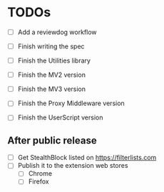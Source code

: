 # TODOs

- [ ] Add a reviewdog workflow
- [ ] Finish writing the spec
- [ ] Finish the Utilities library
- [ ] Finish the MV2 version
- [ ] Finish the MV3 version
- [ ] Finish the Proxy Middleware version
- [ ] Finish the UserScript version


## After public release

- [ ] Get StealthBlock listed on <https://filterlists.com>
- [ ] Publish it to the extension web stores
  - [ ] Chrome
  - [ ] Firefox
